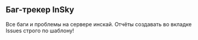 ## Баг-трекер InSky
Все баги и проблемы на сервере инскай. Отчёты создавать во вкладке Issues строго по шаблону!
